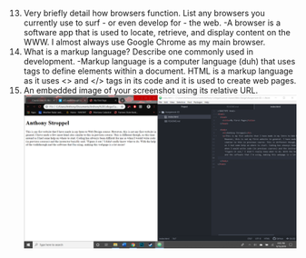 13. Very briefly detail how browsers function. List any browsers you currently use to surf - or even develop for - the web.
-A browser is a software app that is  used to locate, retrieve, and display content on the WWW. I almost always use Google Chrome as my main browser.
14. What is a markup language? Describe one commonly used in development.
-Markup language is a computer language (duh) that uses tags to define elements within a document. HTML is a markup language as it uses <> and </> tags in its code and it is used to create web pages.
15. An embedded image of your screenshot using its relative URL.
![My Screenshot](./Images/screenshot.png)
